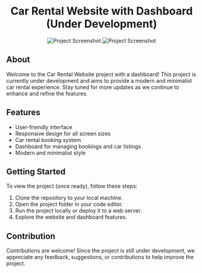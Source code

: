 <h1 align="center">Car Rental Website with Dashboard (Under Development)</h1>

<p align="center">
  <img src="[[car-rental-website-screenshot.png](https://cdn.discordapp.com/attachments/1115280542087249980/1230945840563228794/Screenshot_71.png?ex=66352aa6&is=6622b5a6&hm=c6cd2ed37b99d9b66ec39699044168f3440d0dcc1086f6a58c4a777df5bac002)](https://cdn.discordapp.com/attachments/1115280542087249980/1230945840563228794/Screenshot_71.png?ex=66352aa6&is=6622b5a6&hm=c6cd2ed37b99d9b66ec39699044168f3440d0dcc1086f6a58c4a777df5bac002&)" alt="Project Screenshot">
    <img src="https://cdn.discordapp.com/attachments/1115280542087249980/1230945840940454029/Screenshot_72.png?ex=66352aa6&is=6622b5a6&hm=8701d978969d01c3572689e92e245c7eb18f8809e2cc14168c40b6df7dbfad60&" alt="Project Screenshot">
</p>

## About

Welcome to the Car Rental Website project with a dashboard! This project is currently under development and aims to provide a modern and minimalist car rental experience. Stay tuned for more updates as we continue to enhance and refine the features.

## Features

- User-friendly interface
- Responsive design for all screen sizes
- Car rental booking system
- Dashboard for managing bookings and car listings
- Modern and minimalist style

## Getting Started

To view the project (once ready), follow these steps:

1. Clone the repository to your local machine.
2. Open the project folder in your code editor.
3. Run the project locally or deploy it to a web server.
4. Explore the website and dashboard features.



## Contribution

Contributions are welcome! Since the project is still under development, we appreciate any feedback, suggestions, or contributions to help improve the project.

